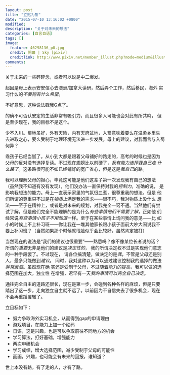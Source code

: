 ```yaml
---
layout: post
title: "立贴为誓"
date: "2015-07-10 13:16:02 +0800"
modified: 
description: "关于对未来的想法"
categories: [自言自语]
tags: []
image:
  feature: 46298136_p0.jpg
  credit: 開幕 | Sky [pixiv] 
  creditlink: http://www.pixiv.net/member_illust.php?mode=medium&illust_id=46298136
comments: 
---
```


关于未来的一些碎碎念，或者可以说是中二爆发。

起因是母上表示安安信心去澳洲/加拿大读研，然后弄个工作，然后移民，海外
实习什么的*不要抱有什么希望*。

不好意思，这种说法戳我G点了。

的确不可否认安定的生活非常有吸引力，而且很多人可能也会对此有所共鸣，
但是至少现在，我的目标不是这个。

少不入川。蜀地虽好，外有天险，内有天府盆地，入蜀意味着要么在温柔乡里失
去进取之心，要么受制于地理环境无法进一步发展。母上的建议，对我而言与入蜀
何异？

乖孩子已经当腻了。从小到大都是跟着父母铺好的路走的，高考的时候也是因为
父母的反对没有选择复读。不过现在翅膀比以前硬了，*我有能力选择我自己走
什么路了*。这条路很可能不如已经铺好的宽广省心，但是这是*我自己*的路。

我可以理解父母的担心，毕竟这可能是他们这辈子第一次发现我有自己的想法
（虽然我不知道有没有发现），他们没办法一直保持对我的*控制力*。准确的说，
是影响我想法的能力。母上一直表示家里的气氛很皿煮，很尊重我的想法。但是
他们所谓的尊重只不过是在*物质上*满足我的需求——很不巧，我对物质上没什么
想法——至于在精神上，或者是对未来的规划，对我完全一窍不通。当然他们有尝
试了解，但是他们完全不能理解的是为什么*有些事情他们不需要了解*，正如他
们经常说*有些事情小孩子不用知道*一样。至于在某些事情上询问我的意见——比
如小的时候上不上补习班——你让我在一堆其他家长跟小孩子面前大吵大闹说我不
要上补习班？（当然如果那个时候就甩脸似乎会比较好，虽然肯定被打）

当然现在的说法是“我们的建议也很重要”——熟悉吗？像不像某位长者说的话？
所谓的*重要*无非是他们的建议是*决定性的*，
我的所谓决定权不过是实现他们意志的一种手段罢了。不过现在，
请各位搞清楚，做决定的是*我*，不管是父母还是别人，最多只能做到*建议*。
同时，我对这种以为可以通过建议控制我的选择的做法*非常反感*。虽然现在确
实还是受制于父母，不过随着能力的提高，我可以做的选择范围在加大，独立性
在增强，迟早有一天*我的事情可以完全自己决定*。

通往完全自主的道路还很长，现在是第一步，会碰到各种各样的麻烦，但是只要
踏出了这一步，走向独立自主就不远了。以前因为不自信失去了很多机会，现在
不会再重蹈覆辙了。

立目标如下：

- 努力争取海外实习机会，从而得到gap的申请理由
- 游戏项目，在能力上加一个砝码
- 日语，这是兴趣，也是可以争取前往不同地方的机会
- 学习算法，打好基础，增强能力
- 两次申研机会
- 学习成绩，增大选择范围，减少受制于父母的可能性
- 画画，兴趣，也可能会有未来的回报，谁知道？

世上本没有路，有了走的人，才有了路。

